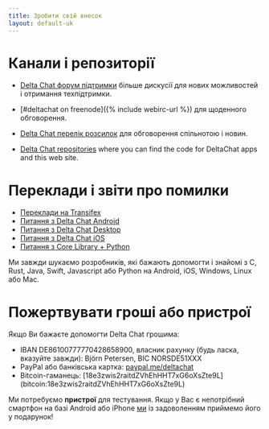 ```yaml
---
title: Зробити свій внесок
layout: default-uk
---
```




<!-- GENERATED FILE -- DO NOT EDIT -->



# Канали і репозиторії

- [Delta Chat форум підтримки](https://support.delta.chat) більше
  дискусії для нових можливостей і отримання техпідтримки.

- [#deltachat on freenode]({% include webirc-url %}) для щоденного обговорення.

- [Delta Chat перелік
  розсилок](https://lists.codespeak.net/postorius/lists/delta.codespeak.net/)
  для обговорення спільнотою і новин.

- [Delta Chat repositories](https://github.com/deltachat/) where you can 
  find the code for DeltaChat apps and this web site.

# Переклади і звіти про помилки

- [Переклади на Transifex](https://www.transifex.com/delta-chat/public/)
- [Питання з Delta Chat Android](https://github.com/deltachat/deltachat-android/issues)
- [Питання з Delta Chat Desktop](https://github.com/deltachat/deltachat-desktop/issues)
- [Питання з Delta Chat iOS](https://github.com/deltachat/deltachat-ios/issues)
- [Питання з Core Library + Python](https://github.com/deltachat/deltachat-core/issues)

Ми завжди шукаємо розробників, які бажають допомогти і знайомі з
C, Rust, Java, Swift, Javascript або Python на Android, iOS, Windows, Linux або Mac.


# Пожертвувати гроші або пристрої

Якщо Ви бажаєте допомогти Delta Chat грошима:

- IBAN DE86100777770428658900, власник рахунку (будь ласка, вказуйте завжди): Björn Petersen, BIC NORSDE51XXX
- PayPal або банківська картка: [paypal.me/deltachat](https://paypal.me/deltachat/20)
- Bitcoin-гаманець: [18e3zwis2raitdZVhEhHHT7xG6oXsZte9L] (bitcoin:18e3zwis2raitdZVhEhHHT7xG6oXsZte9L)

Ми потребуємо **пристрої** для тестування. Якщо у Вас є непотрібний смартфон на базі Android або iPhone
[ми](imprint) із задоволенням приймемо його у подарунок!
